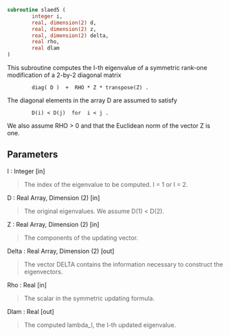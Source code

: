 ```fortran
subroutine slaed5 (
		integer i,
		real, dimension(2) d,
		real, dimension(2) z,
		real, dimension(2) delta,
		real rho,
		real dlam
)
```

 This subroutine computes the I-th eigenvalue of a symmetric rank-one
 modification of a 2-by-2 diagonal matrix

            diag( D )  +  RHO * Z * transpose(Z) .

 The diagonal elements in the array D are assumed to satisfy

            D(i) < D(j)  for  i < j .

 We also assume RHO > 0 and that the Euclidean norm of the vector
 Z is one.

## Parameters
I : Integer [in]
> The index of the eigenvalue to be computed.  I = 1 or I = 2.

D : Real Array, Dimension (2) [in]
> The original eigenvalues.  We assume D(1) < D(2).

Z : Real Array, Dimension (2) [in]
> The components of the updating vector.

Delta : Real Array, Dimension (2) [out]
> The vector DELTA contains the information necessary
> to construct the eigenvectors.

Rho : Real [in]
> The scalar in the symmetric updating formula.

Dlam : Real [out]
> The computed lambda_I, the I-th updated eigenvalue.

